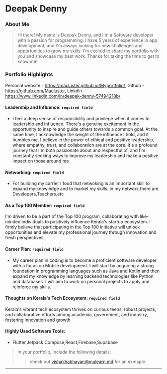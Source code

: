 # Deepak Denny

### About Me

>Hi there! My name is Deepak Denny, and I'm a Software developer with a passion for programming. I have 5 years of experience in app development, and I'm always looking for new challenges and opportunities to grow my skills. I'm excited to share my portfolio with you and showcase my best work. Thanks for taking the time to get to know me!


### Portfolio Highlights
Personal website - https://macluster.github.io/Myportfolio/, Github - https://github.com/Macluster, Linkdin - https://www.linkedin.com/in/deepak-denny-57494218b/


#### Leadership and Influence: `required field`

- I feel a deep sense of responsibility and privilege when it comes to leadership and influence. There's a genuine excitement in the opportunity to inspire and guide others towards a common goal. At the same time, I acknowledge the weight of the influence I hold, and it humbles me. I believe in the power of ethical and positive leadership, where empathy, trust, and collaboration are at the core. It's a profound journey that I'm both passionate about and respectful of, and I'm constantly seeking ways to improve my leadership and make a positive impact on those around me

#### Networking: `required field`

- For building my carrier I foud that netwoking is an important skill to expand my knowledge and to market my skills. in my network there are Developers,Teachers,etc

#### As a Top 100 Member: `required field`

I'm driven to be a part of the Top 100 program, collaborating with like-minded individuals to positively influence Kerala's startup ecosystem.
I firmly believe that participating in the Top 100 initiative will unlock opportunities and elevate my professional journey through innovation and fresh perspectives.

#### Career Plan: `required field`

- My career plan in coding is to become a proficient software developer with a focus on Mobile development. I will start by acquiring a strong foundation in programming languages such as Java and Kotlin and then expand my knowledge by learning backend technologies like Python and databases. I will aim to work on personal projects to apply and reinforce my skills.

#### Thoughts on Kerala's Tech Ecosystem: `required field`

Kerala's vibrant tech ecosystem thrives on curious teens, robust projects, and collaborative efforts among academia, government, and industry, fostering innovation and growth






#### Highly Used Software Tools:

- Flutter,Jetpack Compose,React,Firebase,Supabase





> In your portfolio, include the following details:
>> check out [vishakhabhayan@mulearn.md](./profile/vishakhabhayan@mulearn.md) for an exmaple

---
